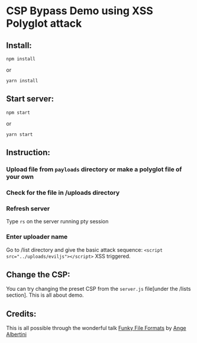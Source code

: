 # CSP Bypass Demo using XSS Polyglot attack

## Install:

```
npm install
```
or
```
yarn install
```

## Start server:
```
npm start
```
or
```
yarn start
```

## Instruction:
### Upload file from `payloads` directory or make a polyglot file of your own

### Check for the file in /uploads directory

### Refresh server
Type `rs` on the server running pty session

### Enter uploader name
Go to /list directory and give the basic attack sequence:
`<script src="../uploads/eviljs"></script>`
XSS triggered.

## Change the CSP:
You can  try changing the preset CSP from the `server.js` file[under the /lists section]. This is all about demo.

## Credits:
This is all possible through the wonderful talk [Funky File Formats](https://fahrplan.events.ccc.de/congress/2014/Fahrplan/system/attachments/2562/original/Funky_File_Formats.pdf) by [Ange Albertini](https://twitter.com/angealbertini)
